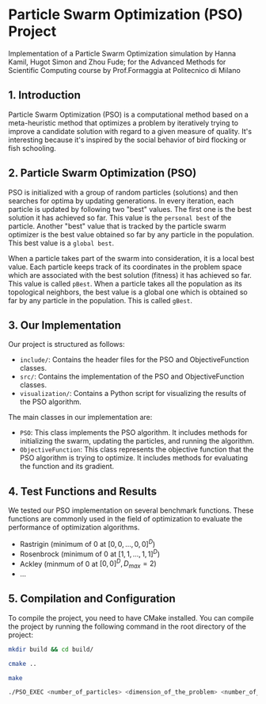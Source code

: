 # Particle Swarm Optimization (PSO) Project
Implementation of a Particle Swarm Optimization simulation by Hanna Kamil, Hugot Simon and Zhou Fude; for the Advanced Methods for Scientific Computing course by Prof.Formaggia at Politecnico di Milano 

## 1. Introduction

Particle Swarm Optimization (PSO) is a computational method based on a meta-heuristic method that optimizes a problem by iteratively trying to improve a candidate solution with regard to a given measure of quality. It's interesting because it's inspired by the social behavior of bird flocking or fish schooling.

## 2. Particle Swarm Optimization (PSO)

PSO is initialized with a group of random particles (solutions) and then searches for optima by updating generations. In every iteration, each particle is updated by following two "best" values. The first one is the best solution it has achieved so far. This value is the `personal best` of the particle. Another "best" value that is tracked by the particle swarm optimizer is the best value obtained so far by any particle in the population. This best value is a `global best`.

When a particle takes part of the swarm into consideration, it is a local best value. Each particle keeps track of its coordinates in the problem space which are associated with the best solution (fitness) it has achieved so far. This value is called `pBest`. When a particle takes all the population as its topological neighbors, the best value is a global one which is obtained so far by any particle in the population. This is called `gBest`.

## 3. Our Implementation

Our project is structured as follows:

- `include/`: Contains the header files for the PSO and ObjectiveFunction classes.
- `src/`: Contains the implementation of the PSO and ObjectiveFunction classes.
- `visualization/`: Contains a Python script for visualizing the results of the PSO algorithm.

The main classes in our implementation are:

- `PSO`: This class implements the PSO algorithm. It includes methods for initializing the swarm, updating the particles, and running the algorithm.
- `ObjectiveFunction`: This class represents the objective function that the PSO algorithm is trying to optimize. It includes methods for evaluating the function and its gradient.

## 4. Test Functions and Results

We tested our PSO implementation on several benchmark functions. These functions are commonly used in the field of optimization to evaluate the performance of optimization algorithms.
- Rastrigin (minimum of 0 at $[0,0,...,0,0]^{D}$)
- Rosenbrock (minimum of 0 at $[1,1,...,1,1]^{D}$)
- Ackley (minmum of 0 at $[0,0]^{D}, D_{max}=2$)
- ...

## 5. Compilation and Configuration

To compile the project, you need to have CMake installed. You can compile the project by running the following command in the root directory of the project:

```sh
mkdir build && cd build/ 
```
```sh
cmake ..
```
```sh
make
```
```sh
./PSO_EXEC <number_of_particles> <dimension_of_the_problem> <number_of_iterations> <objective_function>
```